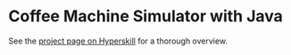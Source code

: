 # Coffee Machine Simulator with Java

See the [project page on Hyperskill](https://hyperskill.org/projects/33) for a thorough overview.
